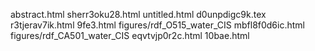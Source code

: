 abstract.html
sherr3oku28.html
untitled.html
d0unpdigc9k.tex
r3tjerav7ik.html
9fe3.html
figures/rdf_O515_water_CIS
mbfl8f0d6ic.html
figures/rdf_CA501_water_CIS
eqvtvjp0r2c.html
10bae.html
